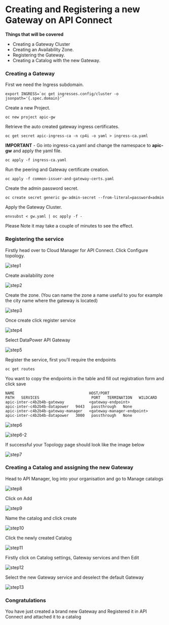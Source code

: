 <h1>Creating and Registering a new Gateway on API Connect</h1>

**Things that will be covered**

- Creating a Gateway Cluster
- Creating an Availability Zone.
- Registering the Gateway.
- Creating a Catalog with the new Gateway.

<h3>Creating a Gateway</h3>

<p>First we need the Ingress subdomain.</p>

```
export INGRESS=`oc get ingresses.config/cluster -o jsonpath='{.spec.domain}'`
```

<p>Create a new Project.</p>

```
oc new project apic-gw
```

<p>Retrieve the auto created gateway ingress certificates.</p>

```
oc get secret apic-ingress-ca -n cp4i -o yaml > ingress-ca.yaml
```

<p><strong>IMPORTANT</strong> - Go into ingress-ca.yaml and change the namespace to <strong>apic-gw</strong> and apply the yaml file.</p>

```
oc apply -f ingress-ca.yaml
```

<p>Run the peering and Gateway certificate creation.</p>

```
oc apply -f common-issuer-and-gateway-certs.yaml
```

<p>Create the admin password secret.</p>

```
oc create secret generic gw-admin-secret --from-literal=password=admin
```

<p>Apply the Gateway Cluster.</p>

```
envsubst < gw.yaml | oc apply -f -
```

<p>Please Note it may take a couple of minutes to see the effect.</p>

<h3>Registering the service</h3>

<p>Firstly head over to Cloud Manager for API Connect. Click Configure topology.</p>

![step1](./images/apic/step1.png)

<p>Create availability zone</p>

![step2](./images/apic/step2.png)

<p>Create the zone. (You can name the zone a name useful to you for example the city name where the gateway is located)</p>

![step3](./images/apic/step3.png)

<p>Once create click register service</p>

![step4](./images/apic/step4.png)

<p>Select DataPower API Gateway</p>

![step5](./images/apic/step5.png)

<p>Register the service, first you'll require the endpoints</p>

```
oc get routes
```

<p>You want to copy the endpoints in the table and fill out registration form and click save</p>

```
NAME                                 HOST/PORT                                                                                                      PATH   SERVICES                       PORT   TERMINATION   WILDCARD
apic-inter-c4b2b4b-gateway           <gateway-endpoint>                                                                                                    apic-inter-c4b2b4b-datapower   9443   passthrough   None
apic-inter-c4b2b4b-gateway-manager   <gateway-manager-endpoint>                                                                                            apic-inter-c4b2b4b-datapower   3000   passthrough   None
```

![step6](./images/apic/step6.png)

![step6-2](./images/apic/step6-2.png)

<p>If successful your Topology page should look like the image below</p>

![step7](./images/apic/step7.png)

<h3>Creating a Catalog and assigning the new Gateway</h3>

<p>Head to API Manager, log into your organisation and go to Manage catalogs</p>

![step8](./images/apic/step8.png)

<p>Click on Add</p>

![step9](./images/apic/step9.png)

<p>Name the catalog and click create</p>

![step10](./images/apic/step10.png)

<p>Click the newly created Catalog</p>

![step11](./images/apic/step11.png)

<p>Firstly click on Catalog settings, Gateway services and then Edit</p>

![step12](./images/apic/step12.png)

<p>Select the new Gateway service and deselect the default Gateway</p>

![step13](./images/apic/step13.png)

<h3>Congratulations</h3><p>You have just created a brand new Gateway and Registered it in API Connect and attached it to a catalog</p>
